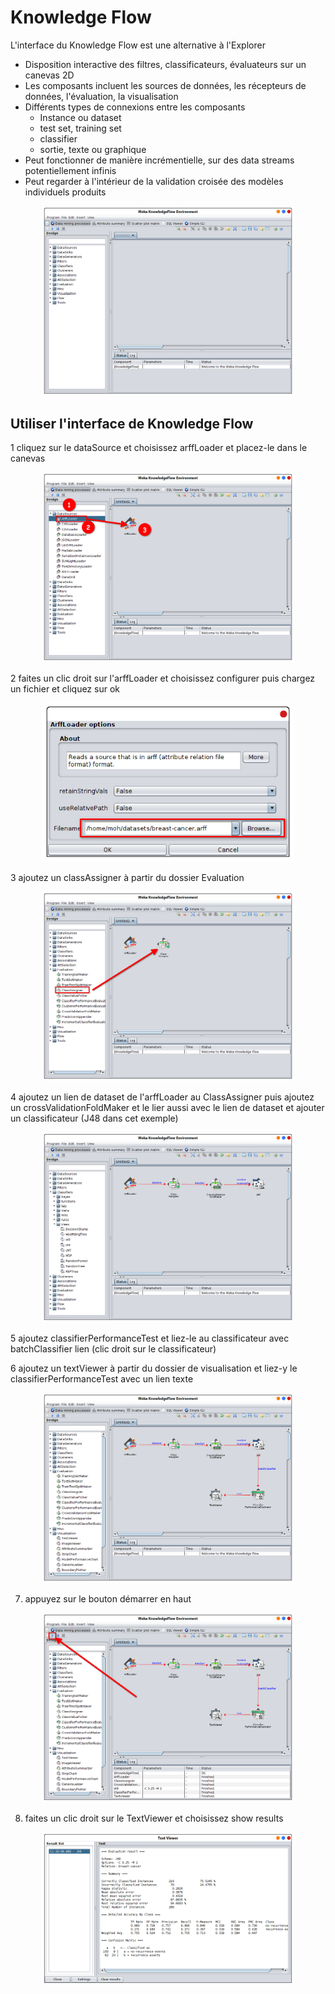 # Knowledge Flow
 
L'interface du Knowledge Flow est une alternative à l'Explorer

 - Disposition interactive des filtres, classificateurs, évaluateurs sur un canevas 2D
 - Les composants incluent les sources de données, les récepteurs de données, l'évaluation, la visualisation
 - Différents types de connexions entre les composants
   - Instance ou dataset
   - test set, training set
   - classifier
   - sortie, texte ou graphique
 - Peut fonctionner de manière incrémentielle, sur des data streams potentiellement infinis
 - Peut regarder à l'intérieur de la validation croisée des modèles individuels produits

<div style='width:80%; margin: auto'>

![](images/kf_2.png)

</div>

## Utiliser l'interface de Knowledge Flow

 1 cliquez sur le dataSource et choisissez arffLoader et placez-le dans le canevas
 <div style='width:80%; margin: auto'>
 
 ![](images/kf_3.png)
 
 </div>
 
 2 faites un clic droit sur l'arffLoader et choisissez configurer puis chargez un fichier et cliquez sur ok
 <div style='width:80%; margin: auto'>
 
 ![](images/kf_4.png)
 
 </div>
 3 ajoutez un classAssigner à partir du dossier Evaluation
 <div style='width:80%; margin: auto'>
 
 ![](images/kf_5.png)
 
 </div>
 4 ajoutez un lien de dataset de l'arffLoader au ClassAssigner puis ajoutez un crossValidationFoldMaker
   et le lier aussi avec le lien de dataset et ajouter un classificateur (J48 dans cet exemple)
 <div style='width:80%; margin: auto'>
 
 ![](images/kf_7.png)
 
 </div>
 
 5 ajoutez classifierPerformanceTest et liez-le au classificateur avec batchClassifier 
 lien (clic droit sur le classificateur)
 
 6 ajoutez un textViewer à partir du dossier de visualisation et liez-y le classifierPerformanceTest avec un lien texte
 
 <div style='width:80%; margin: auto'>
  
  ![](images/kf_8.png)
  
 </div>
 
 7. appuyez sur le bouton démarrer en haut
 <div style='width:80%; margin: auto'>
 
  
  ![](images/kf_9.png)
  
  </div>
 
 8. faites un clic droit sur le TextViewer et choisissez show results
 
 <div style='width:80%; margin: auto'>
 
  
  ![](images/kf_10.png)
  
  </div>